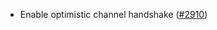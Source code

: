 - Enable optimistic channel handshake
  ([#2910](https://github.com/informalsystems/hermes/issues/2910))